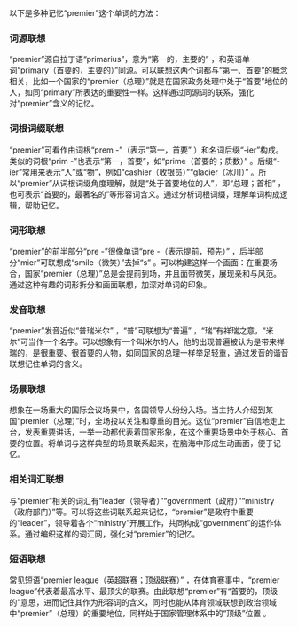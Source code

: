 以下是多种记忆“premier”这个单词的方法：

### 词源联想
“premier”源自拉丁语“primarius”，意为“第一的，主要的” ，和英语单词“primary（首要的，主要的）”同源。可以联想这两个词都与“第一、首要”的概念相关，比如一个国家的“premier（总理）”就是在国家政务处理中处于“首要”地位的人，如同“primary”所表达的重要性一样。这样通过同源词的联系，强化对“premier”含义的记忆。

### 词根词缀联想
“premier”可看作由词根“prem -”（表示“第一，首要” ）和名词后缀“-ier”构成。类似的词根“prim -”也表示“第一，首要”，如“prime（首要的；质数）” 。后缀“-ier”常用来表示“人”或“物”，例如“cashier（收银员）”“glacier（冰川）” 。所以“premier”从词根词缀角度理解，就是“处于首要地位的人”，即“总理；首相” ，也可表示“首要的，最著名的”等形容词含义。通过分析词根词缀，理解单词构成逻辑，帮助记忆。

### 词形联想
“premier”的前半部分“pre -”很像单词“pre -（表示提前，预先）” ，后半部分“mier”可联想成“smile（微笑）”去掉“s” 。可以构建这样一个画面：在重要场合，国家“premier（总理）”总是会提前到场，并且面带微笑，展现亲和与风范。通过这种有趣的词形拆分和画面联想，加深对单词的印象。

### 发音联想
“premier”发音近似“普瑞米尔” ，“普”可联想为“普遍” ，“瑞”有祥瑞之意，“米尔”可当作一个名字。可以想象有一个叫米尔的人，他的出现普遍被认为是带来祥瑞的，是很重要、很首要的人物，如同国家的总理一样举足轻重，通过发音的谐音联想记住单词的含义。

### 场景联想
想象在一场重大的国际会议场景中，各国领导人纷纷入场。当主持人介绍到某国“premier（总理）”时，全场投以关注和尊重的目光。这位“premier”自信地走上台，发表重要讲话，一举一动都代表着国家形象，在这个重要场景中处于核心、首要的位置。将单词与这样典型的场景联系起来，在脑海中形成生动画面，便于记忆。

### 相关词汇联想
与“premier”相关的词汇有“leader（领导者）”“government（政府）”“ministry（政府部门）”等。可以将这些词联系起来记忆，“premier”是政府中重要的“leader”，领导着各个“ministry”开展工作，共同构成“government”的运作体系。通过编织这样的词汇网，强化对“premier”的记忆。

### 短语联想
常见短语“premier league（英超联赛；顶级联赛）” ，在体育赛事中，“premier league”代表着最高水平、最顶尖的联赛。由此联想“premier”有“首要的，顶级的”意思，进而记住其作为形容词的含义，同时也能从体育领域联想到政治领域中“premier”（总理）的重要地位，同样处于国家管理体系中的“顶级”位置 。 